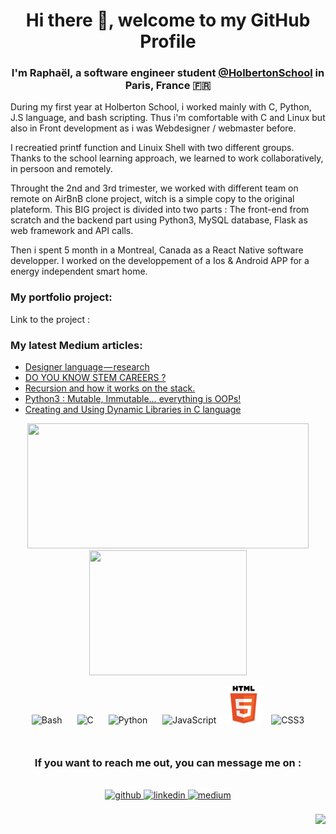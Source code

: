 # **<div align="center">Hi there 👋, welcome to my GitHub Profile</div>**  

### <div align="center">I'm Raphaël, a software engineer student [@HolbertonSchool](https://github.com/holbertonschool) in Paris, France 🇫🇷</div>
During my first year at Holberton School, i worked mainly with C, Python, J.S language, and bash scripting.
Thus i'm comfortable with C and Linux but also in Front development as i was Webdesigner / webmaster before.

I recreatied printf function and Linuix Shell with two different groups.
Thanks to the school learning approach, we learned to work collaboratively, in persoon and remotely.

Throught the 2nd and 3rd trimester, we worked with different team on remote on AirBnB clone project, witch is a simple copy to the original plateform.
This BIG project is divided into two parts : The front-end from scratch and the backend part using Python3, MySQL database, Flask as web framework and API calls.

Then i spent 5 month in a Montreal, Canada as a React Native software developper. I worked on the developpement of a Ios & Android APP for a energy independent smart home.

### My portfolio project:
Link to the project : 

### My latest Medium articles:
<!-- MEDIUM-STORY-LIST:START -->
- [Designer language — research](https://medium.com/@4318_26766/designer-language-research-b803345740df?source=rss-e800c6e8df5e------2)
- [DO YOU KNOW STEM CAREERS ?](https://medium.com/@4318_26766/do-you-know-stem-careers-e8b59576f06e?source=rss-e800c6e8df5e------2)
- [Recursion and how it works on the stack.](https://medium.com/@4318_26766/recursion-and-how-it-works-on-the-stack-bdcdce726331?source=rss-e800c6e8df5e------2)
- [Python3 : Mutable, Immutable… everything is OOPs!](https://medium.com/@4318_26766/python3-mutable-immutable-everything-is-oops-fe4e833adbb8?source=rss-e800c6e8df5e------2)
- [Creating and Using Dynamic Libraries in C language](https://medium.com/@4318_26766/creating-and-using-dynamic-libraries-in-c-language-912b078b7c52?source=rss-e800c6e8df5e------2)
<!-- MEDIUM-STORY-LIST:END -->


<p align="center">
  <img width="450" height="200" src="https://github-readme-stats.vercel.app/api?username=rafyc&show_icons=true&bg_color=0C1117&title_color=58A6FF&text_color=C9D1D9&icon_color=58A6FF&include_all_commits=true&count_private=true&hide=prs,issues">
  <img width="252" height="200"
  src="https://github-readme-stats.vercel.app/api/top-langs/?username=rafyc&show_icons=true&bg_color=0C1117&title_color=58A6FF&text_color=C9D1D9&icon_color=58A6FF&layout=compact&langs_count=8">
</p>
<div align="center">  
  <img style="margin: 10px" src="https://icon-library.com/images/bash-icon/bash-icon-24.jpg" alt="Bash" height="50" />
  <img style="margin: 10px" src="https://profilinator.rishav.dev/skills-assets/c-original.svg" alt="C" height="50" />  
  <img style="margin: 10px" src="https://upload.wikimedia.org/wikipedia/commons/c/c3/Python-logo-notext.svg" alt="Python" height="50" />  
  <img style="margin: 10px" src="https://profilinator.rishav.dev/skills-assets/javascript-original.svg" alt="JavaScript" height="50" />  
 <code><img height="60" src="https://raw.githubusercontent.com/github/explore/80688e429a7d4ef2fca1e82350fe8e3517d3494d/topics/html/html.png"></code> 
  <img style="margin: 10px" src="https://www.logolynx.com/images/logolynx/0d/0d35ef6c8d4fdaf0590228404dc6448b.png" alt="CSS3" height="50" />  

</div>
</br>
<div align="center">  
  
### If you want to reach me out, you can message me on :
</br>
</div>

<div align="center">
  <a href="https://github.com/rafyc" target="_blank">
    <img src=https://img.shields.io/badge/github-%2324292e.svg?&style=for-the-badge&logo=github&logoColor=white alt=github style="margin-bottom: 5px;" />
  </a>
  <a href="linkedin.com/in/raphael-chemouni-14120a4b" target="_blank">
    <img src=https://img.shields.io/badge/linkedin-%231E77B5.svg?&style=for-the-badge&logo=linkedin&logoColor=white alt=linkedin style="margin-bottom: 5px;" />
  </a>
  <a href="https://medium.com/@4318_26766/" target="_blank">
    <img src=https://img.shields.io/badge/medium-%23292929.svg?&style=for-the-badge&logo=medium&logoColor=white alt=medium style="margin-bottom: 5px;" />
  </a>  
</div>

<br />


<div align="right">
  <img src="https://komarev.com/ghpvc/?username=rafyc&&style=flat-square" align="right" />
</div>

